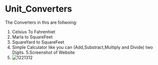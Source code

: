 # Unit_Converters
The Converters in this are follwoing:
1. Celsius To Fahrenhiet
2. Marla to SquareFeet
3. SquareYard to SquareFeet
4. Simple Calculator like you can (Add,Substract,Multiply and Divide) two Digits.
5.Screenshot of Website
6. ![1221312](https://github.com/abdulhaseeb9/Unit_Converters/assets/144532395/773773bb-7fad-4706-96b8-b9de18c313bd)
